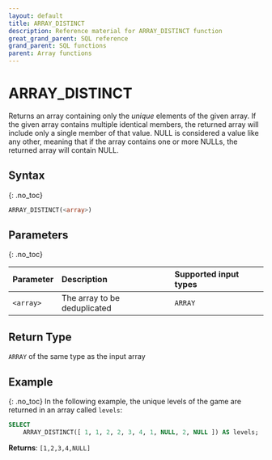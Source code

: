 ```yaml
---
layout: default
title: ARRAY_DISTINCT
description: Reference material for ARRAY_DISTINCT function
great_grand_parent: SQL reference
grand_parent: SQL functions
parent: Array functions
---
```


# ARRAY\_DISTINCT

Returns an array containing only the _unique_ elements of the given array. If the given array contains multiple identical members, the returned array will include only a single member of that value. NULL is considered a value like any other, meaning that if the array contains one or more NULLs, the returned array will contain NULL.

## Syntax
{: .no_toc}

```sql
ARRAY_DISTINCT(<array>)
```
## Parameters
{: .no_toc}

| Parameter  | Description                  | Supported input types
| :--------- | :--------------------------- | :----------|
| `<array>`  | The array to be deduplicated | `ARRAY` |

## Return Type
`ARRAY` of the same type as the input array

## Example
{: .no_toc}
In the following example, the unique levels of the game are returned in an array called `levels`:

```sql
SELECT
	ARRAY_DISTINCT([ 1, 1, 2, 2, 3, 4, 1, NULL, 2, NULL ]) AS levels;
```

**Returns**: `[1,2,3,4,NULL]`
